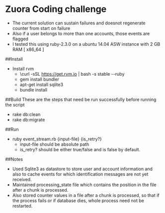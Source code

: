 # Zuora Coding challenge
* The current solution can sustain failures and doesnot regenerate counter from start on failure
* Also if a user belongs to more than one accounts, those events are flagged
* I tested this using ruby-2.3.0 on a ubuntu 14.04 ASW instance with 2 GB RAM [ x86_64 ]

##Install
* Install rvm
  * \curl -sSL https://get.rvm.io | bash -s stable --ruby
  * gem install bundler
  * apt-get install sqlite3
  * bundle install

##Build
These are the steps that need be run successfully before running the script
* rake db:clean
* rake db:migrate

##Run
* ruby event_stream.rb {input-file} {is_retry?}
  * input-file should be absolute path
  * is_retry? should be either true/false and is false by default.

##Notes
* Used Sqlite3 as datastore to store user and account information and also to cache events for which identification messages are not yet received.
* Maintained processing_state file which contains the position in the file after a chunk is processed.
* Also stored counter values in a file after a chunk is processed, so that if the process fails or if database dies, whole process need not be restarted.
